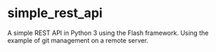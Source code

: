 # simple_rest_api
A simple REST API in Python 3 using the Flash framework. Using the example of git management on a remote server.
